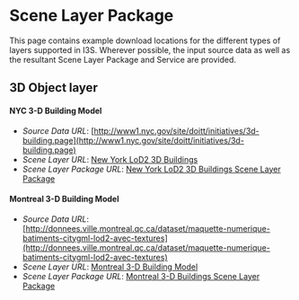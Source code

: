 # Scene Layer Package

This page contains example download locations for the different types of layers supported in I3S. Wherever possible, the input source data as well as the resultant Scene Layer Package and Service are provided.


## 3D Object layer

#### NYC 3-D Building Model

- *Source Data URL*: [http://www1.nyc.gov/site/doitt/initiatives/3d-building.page](http://www1.nyc.gov/site/doitt/initiatives/3d-building.page)
- *Scene Layer URL*: [New York LoD2 3D Buildings](https://tiles.arcgis.com/tiles/z2tnIkrLQ2BRzr6P/arcgis/rest/services/New_York_LoD2_3D_Buildings/SceneServer)
- *Scene Layer Package URL*: [New York LoD2 3D Buildings Scene Layer Package](http://www.arcgis.com/home/item.html?id=ecb909417e1e4b36b2db9c7de14f3575)

#### Montreal 3-D Building Model

- *Source Data URL*:  [http://donnees.ville.montreal.qc.ca/dataset/maquette-numerique-batiments-citygml-lod2-avec-textures](http://donnees.ville.montreal.qc.ca/dataset/maquette-numerique-batiments-citygml-lod2-avec-textures)
- *Scene Layer URL*: [Montreal 3-D Building Model](https://tiles.arcgis.com/tiles/P3ePLMYs2RVChkJx/arcgis/rest/services/Building_Montreal/SceneServer)
- *Scene Layer Package URL*: [Montreal 3-D Buildings Scene Layer Package](https://www.arcgis.com/home/item.html?id=3f4f5ac3037043b1a1e1f39b6fd99e49)
